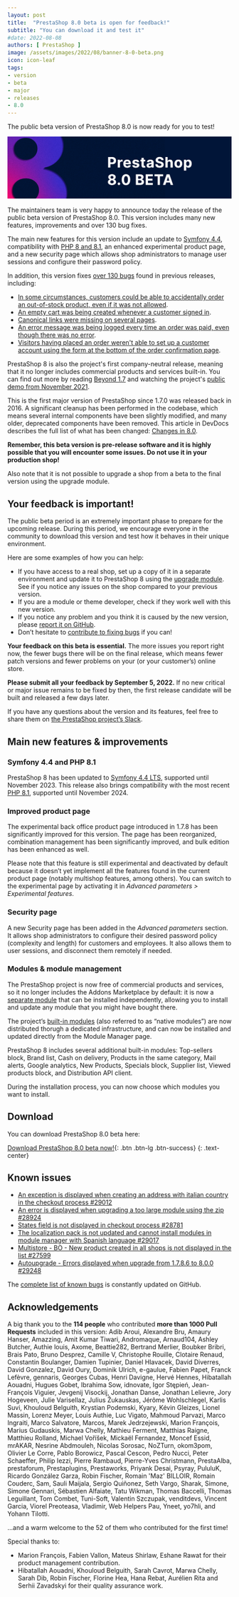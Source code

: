 ```yaml
---
layout: post
title:  "PrestaShop 8.0 beta is open for feedback!"
subtitle: "You can download it and test it"
#date: 2022-08-08
authors: [ PrestaShop ]
image: /assets/images/2022/08/banner-8-0-beta.png
icon: icon-leaf
tags:
- version
- beta
- major
- releases
- 8.0
---
```


The public beta version of PrestaShop 8.0 is now ready for you to test!

![PrestaShop 8.0 Beta is available!](/assets/images/2022/08/8.0_beta_banner.png)

The maintainers team is very happy to announce today the release of the public beta version of PrestaShop 8.0. This version includes many new features, improvements and over 130 bug fixes.

The main new features for this version include an update to [Symfony 4.4](https://symfony.com/releases/4.4), compatibility with [PHP 8 and 8.1](https://www.php.net/), an enhanced experimental product page, and a new security page which allows shop administrators to manage user sessions and configure their password policy.

In addition, this version fixes [over 130 bugs](https://github.com/PrestaShop/PrestaShop/issues?q=is%3Aissue+is%3Aclosed+milestone%3A8.0.0+label%3ABug+-label%3ARegression+-label%3A8.0.x+-label%3Adevelop) found in previous releases, including:

* [In some circumstances, customers could be able to accidentally order an out-of-stock product, even if it was not allowed](https://github.com/PrestaShop/PrestaShop/issues/10762).
* [An empty cart was being created whenever a customer signed in](https://github.com/PrestaShop/PrestaShop/issues/9589).
* [Canonical links were missing on several pages](https://github.com/PrestaShop/PrestaShop/issues/9503).
* [An error message was being logged every time an order was paid, even though there was no error](https://github.com/PrestaShop/PrestaShop/issues/9866).
* [Visitors having placed an order weren't able to set up a customer account using the form at the bottom of the order confirmation page](https://github.com/PrestaShop/PrestaShop/issues/14414).

PrestaShop 8 is also the project's first company-neutral release, meaning that it no longer includes commercial products and services built-in. You can find out more by reading [Beyond 1.7](/news/prestashop-beyond-1-7/) and watching the project's [public demo from November 2021](https://www.youtube.com/watch?t=128&v=jwOy3gx-MNs&feature=youtu.be).

This is the first major version of PrestaShop since 1.7.0 was released back in 2016. A significant cleanup has been performed in the codebase, which means several internal components have been slightly modified, and many older, deprecated components have been removed. This article in DevDocs describes the full list of what has been changed: [Changes in 8.0](https://devdocs.prestashop.com/8/modules/core-updates/8.0/).

**Remember, this beta version is pre-release software and it is highly possible that you will encounter some issues. Do not use it in your production shop!**

Also note that it is not possible to upgrade a shop from a beta to the final version using the upgrade module.

## Your feedback is important!

The public beta period is an extremely important phase to prepare for the upcoming release. During this period, we encourage everyone in the community to download this version and test how it behaves in their unique environment.

Here are some examples of how you can help:

* If you have access to a real shop, set up a copy of it in a separate environment and update it to PrestaShop 8 using the [upgrade module](https://github.com/PrestaShop/autoupgrade/releases). See if you notice any issues on the shop compared to your previous version.
* If you are a module or theme developer, check if they work well with this new version.
* If you notice any problem and you think it is caused by the new version, please [report it on GitHub](https://github.com/PrestaShop/PrestaShop/issues/new/choose).
* Don’t hesitate to [contribute to fixing bugs](https://devdocs.prestashop.com/8/contribute/contribute-pull-requests/) if you can!

**Your feedback on this beta is essential.** The more issues you report right now, the fewer bugs there will be on the final release, which means fewer patch versions and fewer problems on your (or your customer’s) online store.

**Please submit all your feedback by September 5, 2022.** If no new critical or major issue remains to be fixed by then, the first release candidate will be built and released a few days later.

If you have any questions about the version and its features, feel free to share them on [the PrestaShop project’s Slack](https://www.prestashop-project.org/slack/).

## Main new features & improvements

### Symfony 4.4 and PHP 8.1

PrestaShop 8 has been updated to [Symfony 4.4 LTS](https://symfony.com/releases/4.4), supported until November 2023. This release also brings compatibility with the most recent [PHP 8.1](https://www.php.net/releases/8.1/en.php), supported until November 2024.

### Improved product page

The experimental back office product page introduced in 1.7.8 has been significantly improved for this version. The page has been reorganized, combination management has been significantly improved, and bulk edition has been enhanced as well.

Please note that this feature is still experimental and deactivated by default because it doesn’t yet implement all the features found in the current product page (notably multishop features, among others). You can switch to the experimental page by activating it in _Advanced parameters > Experimental features_.

### Security page

A new Security page has been added in the _Advanced parameters_ section. It allows shop administrators to configure their desired password policy (complexity and length) for customers and employees. It also allows them to user sessions, and disconnect them remotely if needed.

### Modules & module management

The PrestaShop project is now free of commercial products and services, so it no longer includes the Addons Marketplace by default: it is now a [separate module](https://github.com/PrestaShopCorp/ps_mbo/releases) that can be installed independently, allowing you to install and update any module that you might have bought there.

The project’s [built-in modules](https://devdocs.prestashop.com/8/development/native-modules/) (also referred to as “native modules”) are now distributed thorugh a dedicated infrastructure, and can now be installed and updated directly from the Module Manager page.

PrestaShop 8 includes several additional built-in modules: Top-sellers block, Brand list, Cash on delivery, Products in the same category, Mail alerts, Google analytics, New Products, Specials block, Supplier list, Viewed products block, and Distribution API client. 

During the installation process, you can now choose which modules you want to install.

## Download

You can download PrestaShop 8.0 beta here:

[Download PrestaShop 8.0 beta now!](https://github.com/PrestaShop/PrestaShop/releases/tag/8.0.0-beta){: .btn .btn-lg .btn-success}
{: .text-center}

## Known issues

* [An exception is displayed when creating an address with italian country in the checkout process #29012](https://github.com/PrestaShop/PrestaShop/issues/29012)
* [An error is displayed when upgrading a too large module using the zip #28924](https://github.com/PrestaShop/PrestaShop/issues/28924)
* [States field is not displayed in checkout process #28781](https://github.com/PrestaShop/PrestaShop/issues/28781)
* [The localization pack is not updated and cannot install modules in module manager with Spanish language #29017](https://github.com/PrestaShop/PrestaShop/issues/29017)
* [Multistore - BO - New product created in all shops is not displayed in the list #27599](https://github.com/PrestaShop/PrestaShop/issues/27599)
* [Autoupgrade - Errors displayed when upgrade from 1.7.8.6 to 8.0.0 #29248](https://github.com/PrestaShop/PrestaShop/issues/29248)

The [complete list of known bugs](https://github.com/PrestaShop/PrestaShop/issues?q=is%3Aopen+is%3Aissue+label%3A8.0.x+label%3ABug) is constantly updated on GitHub.

## Acknowledgements

A big thank you to the **114 people** who contributed **more than 1000 Pull Requests** included in this version: Adib Aroui, Alexandre Bru, Amaury Hanser, Amazzing, Amit Kumar Tiwari, Andromaque, Arnaud104, Ashley Butcher, Authie louis, Axome, Beattie282, Bertrand Merlier, Boubker Bribri, Brais Pato, Bruno Desprez, Camille V, Christophe Rouille, Clotaire Renaud, Constantin Boulanger, Damien Tupinier, Daniel Hlavacek, David Diverres, David Gonzalez, David Oury, Dominik Ulrich, e-gaulue, Fabien Papet, Franck Lefèvre, gennaris, Georges Cubas, Henri Davigne, Hervé Hennes, Hibatallah Aouadni, Hugues Gobet, Ibrahima Sow, idnovate, Igor Stępień, Jean-François Viguier, Jevgenij Visockij, Jonathan Danse, Jonathan Lelievre, Jory Hogeveen, Julie Varisellaz, Julius Žukauskas, Jérôme Wohlschlegel, Karlis Suvi, Khouloud Belguith, Krystian Podemski, Kyary, Kévin Gleizes, Lionel Massin, Lorenz Meyer, Louis Authie, Luc Vigato, Mahmoud Parvazi, Marco Ingraiti, Marco Salvatore, Marcos, Marek Jedrzejewski, Marion François, Marius Gudauskis, Marwa Chelly, Mathieu Ferment, Matthias Raigne, Matthieu Rolland, Michael Voříšek, Mickaël Fernandez, Moncef Essid, mrAKAR, Nesrine Abdmouleh, Nicolas Sorosac, NoZTurn, okom3pom, Olivier Le Corre, Pablo Borowicz, Pascal Cescon, Pedro Nucci, Peter Schaeffer, Philip Iezzi, Pierre Rambaud, Pierre-Yves Christmann, PrestaAlba, prestaforum, Prestaplugins, Prestaworks, Priyank Desai, Psyray, PululuK, Ricardo González Garza, Robin Fischer, Romain 'Maz' BILLOIR, Romain Couderc, Sam, Sauli Maijala, Sergio Quiñonez, Seth Vargo, Sharak, Simone, Simone Gennari, Sébastien Alfaiate, Tatu Wikman, Thomas Baccelli, Thomas Leguillant, Tom Combet, Tuni-Soft, Valentin Szczupak, venditdevs, Vincent Garcia, Viorel Preoteasa, Vladimir, Web Helpers Pau, Yneet, yo7hli, and Yohann Tilotti.

...and a warm welcome to the 52 of them who contributed for the first time!

Special thanks to:
- Marion François, Fabien Vallon, Mateus Shirlaw, Eshane Rawat for their product management contribution.
- Hibatallah Aouadni, Khouloud Belguith, Sarah Cavrot, Marwa Chelly, Sarah Dib, Robin Fischer, Florine Hea, Hana Rebat, Aurélien Rita and Serhii Zavadskyi for their quality assurance work.

